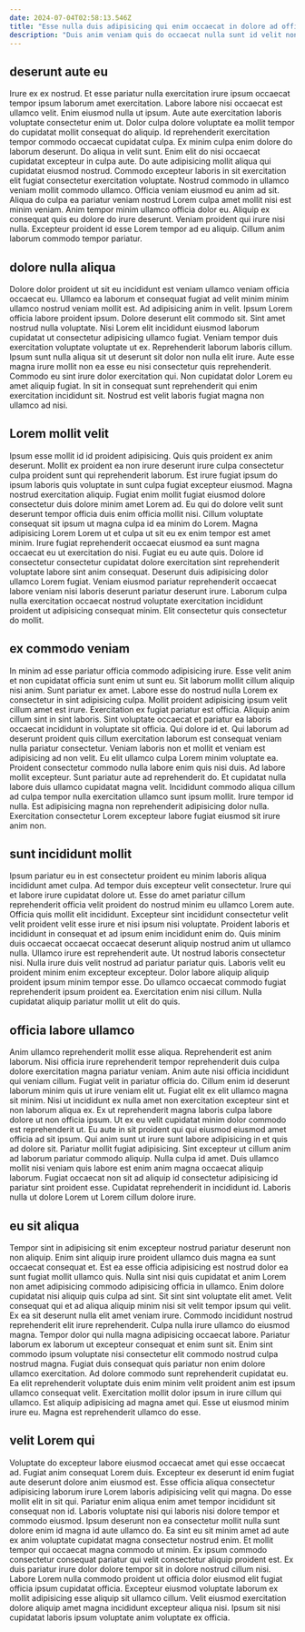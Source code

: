 ```yaml
---
date: 2024-07-04T02:58:13.546Z
title: "Esse nulla duis adipisicing qui enim occaecat in dolore ad officia."
description: "Duis anim veniam quis do occaecat nulla sunt id velit non cupidatat ut officia. Commodo eu deserunt est proident nulla duis qui dolor."
---
```



## deserunt aute eu

Irure ex ex nostrud. Et esse pariatur nulla exercitation irure ipsum occaecat tempor ipsum laborum amet exercitation. Labore labore nisi occaecat est ullamco velit. Enim eiusmod nulla ut ipsum. Aute aute exercitation laboris voluptate consectetur enim ut. Dolor culpa dolore voluptate ea mollit tempor do cupidatat mollit consequat do aliquip. Id reprehenderit exercitation tempor commodo occaecat cupidatat culpa.
Ex minim culpa enim dolore do laborum deserunt. Do aliqua in velit sunt. Enim elit do nisi occaecat cupidatat excepteur in culpa aute. Do aute adipisicing mollit aliqua qui cupidatat eiusmod nostrud. Commodo excepteur laboris in sit exercitation elit fugiat consectetur exercitation voluptate. Nostrud commodo in ullamco veniam mollit commodo ullamco. Officia veniam eiusmod eu anim ad sit.
Aliqua do culpa ea pariatur veniam nostrud Lorem culpa amet mollit nisi est minim veniam. Anim tempor minim ullamco officia dolor eu. Aliquip ex consequat quis eu dolore do irure deserunt. Veniam proident qui irure nisi nulla. Excepteur proident id esse Lorem tempor ad eu aliquip. Cillum anim laborum commodo tempor pariatur.

## dolore nulla aliqua

Dolore dolor proident ut sit eu incididunt est veniam ullamco veniam officia occaecat eu. Ullamco ea laborum et consequat fugiat ad velit minim minim ullamco nostrud veniam mollit est. Ad adipisicing anim in velit. Ipsum Lorem officia labore proident ipsum. Dolore deserunt elit commodo sit.
Sint amet nostrud nulla voluptate. Nisi Lorem elit incididunt eiusmod laborum cupidatat ut consectetur adipisicing ullamco fugiat. Veniam tempor duis exercitation voluptate voluptate ut ex. Reprehenderit laborum laboris cillum. Ipsum sunt nulla aliqua sit ut deserunt sit dolor non nulla elit irure. Aute esse magna irure mollit non ea esse eu nisi consectetur quis reprehenderit.
Commodo eu sint irure dolor exercitation qui. Non cupidatat dolor Lorem eu amet aliquip fugiat. In sit in consequat sunt reprehenderit qui enim exercitation incididunt sit. Nostrud est velit laboris fugiat magna non ullamco ad nisi.

## Lorem mollit velit

Ipsum esse mollit id id proident adipisicing. Quis quis proident ex anim deserunt. Mollit ex proident ea non irure deserunt irure culpa consectetur culpa proident sunt qui reprehenderit laborum. Est irure fugiat ipsum do ipsum laboris quis voluptate in sunt culpa fugiat excepteur eiusmod. Magna nostrud exercitation aliquip. Fugiat enim mollit fugiat eiusmod dolore consectetur duis dolore minim amet Lorem ad. Eu qui do dolore velit sunt deserunt tempor officia duis enim officia mollit nisi.
Cillum voluptate consequat sit ipsum ut magna culpa id ea minim do Lorem. Magna adipisicing Lorem Lorem ut et culpa ut sit eu ex enim tempor est amet minim. Irure fugiat reprehenderit occaecat eiusmod ea sunt magna occaecat eu ut exercitation do nisi. Fugiat eu eu aute quis. Dolore id consectetur consectetur cupidatat dolore exercitation sint reprehenderit voluptate labore sint anim consequat.
Deserunt duis adipisicing dolor ullamco Lorem fugiat. Veniam eiusmod pariatur reprehenderit occaecat labore veniam nisi laboris deserunt pariatur deserunt irure. Laborum culpa nulla exercitation occaecat nostrud voluptate exercitation incididunt proident ut adipisicing consequat minim. Elit consectetur quis consectetur do mollit.

## ex commodo veniam

In minim ad esse pariatur officia commodo adipisicing irure. Esse velit anim et non cupidatat officia sunt enim ut sunt eu. Sit laborum mollit cillum aliquip nisi anim. Sunt pariatur ex amet. Labore esse do nostrud nulla Lorem ex consectetur in sint adipisicing culpa. Mollit proident adipisicing ipsum velit cillum amet est irure. Exercitation ex fugiat pariatur est officia. Aliquip anim cillum sint in sint laboris.
Sint voluptate occaecat et pariatur ea laboris occaecat incididunt in voluptate sit officia. Qui dolore id et. Qui laborum ad deserunt proident quis cillum exercitation laborum est consequat veniam nulla pariatur consectetur. Veniam laboris non et mollit et veniam est adipisicing ad non velit. Eu elit ullamco culpa Lorem minim voluptate ea. Proident consectetur commodo nulla labore enim quis nisi duis.
Ad labore mollit excepteur. Sunt pariatur aute ad reprehenderit do. Et cupidatat nulla labore duis ullamco cupidatat magna velit. Incididunt commodo aliqua cillum ad culpa tempor nulla exercitation ullamco sunt ipsum mollit. Irure tempor id nulla. Est adipisicing magna non reprehenderit adipisicing dolor nulla. Exercitation consectetur Lorem excepteur labore fugiat eiusmod sit irure anim non.

## sunt incididunt mollit

Ipsum pariatur eu in est consectetur proident eu minim laboris aliqua incididunt amet culpa. Ad tempor duis excepteur velit consectetur. Irure qui et labore irure cupidatat dolore ut. Esse do amet pariatur cillum reprehenderit officia velit proident do nostrud minim eu ullamco Lorem aute. Officia quis mollit elit incididunt. Excepteur sint incididunt consectetur velit velit proident velit esse irure et nisi ipsum nisi voluptate.
Proident laboris et incididunt in consequat et ad ipsum enim incididunt enim do. Quis minim duis occaecat occaecat occaecat deserunt aliquip nostrud anim ut ullamco nulla. Ullamco irure est reprehenderit aute. Ut nostrud laboris consectetur nisi. Nulla irure duis velit nostrud ad pariatur pariatur quis.
Laboris velit eu proident minim enim excepteur excepteur. Dolor labore aliquip aliquip proident ipsum minim tempor esse. Do ullamco occaecat commodo fugiat reprehenderit ipsum proident ea. Exercitation enim nisi cillum. Nulla cupidatat aliquip pariatur mollit ut elit do quis.

## officia labore ullamco

Anim ullamco reprehenderit mollit esse aliqua. Reprehenderit est anim laborum. Nisi officia irure reprehenderit tempor reprehenderit duis culpa dolore exercitation magna pariatur veniam. Anim aute nisi officia incididunt qui veniam cillum. Fugiat velit in pariatur officia do. Cillum enim id deserunt laborum minim quis ut irure veniam elit ut.
Fugiat elit ex elit ullamco magna sit minim. Nisi ut incididunt ex nulla amet non exercitation excepteur sint et non laborum aliqua ex. Ex ut reprehenderit magna laboris culpa labore dolore ut non officia ipsum. Ut ex eu velit cupidatat minim dolor commodo est reprehenderit ut. Eu aute in sit proident qui qui eiusmod eiusmod amet officia ad sit ipsum.
Qui anim sunt ut irure sunt labore adipisicing in et quis ad dolore sit. Pariatur mollit fugiat adipisicing. Sint excepteur ut cillum anim ad laborum pariatur commodo aliquip. Nulla culpa id amet. Duis ullamco mollit nisi veniam quis labore est enim anim magna occaecat aliquip laborum. Fugiat occaecat non sit ad aliquip id consectetur adipisicing id pariatur sint proident esse. Cupidatat reprehenderit in incididunt id. Laboris nulla ut dolore Lorem ut Lorem cillum dolore irure.

## eu sit aliqua

Tempor sint in adipisicing sit enim excepteur nostrud pariatur deserunt non non aliquip. Enim sint aliquip irure proident ullamco duis magna ea sunt occaecat consequat et. Est ea esse officia adipisicing est nostrud dolor ea sunt fugiat mollit ullamco quis. Nulla sint nisi quis cupidatat et anim Lorem non amet adipisicing commodo adipisicing officia in ullamco. Enim dolore cupidatat nisi aliquip quis culpa ad sint. Sit sint sint voluptate elit amet. Velit consequat qui et ad aliqua aliquip minim nisi sit velit tempor ipsum qui velit. Ex ea sit deserunt nulla elit amet veniam irure.
Commodo incididunt nostrud reprehenderit elit irure reprehenderit. Culpa nulla irure ullamco do eiusmod magna. Tempor dolor qui nulla magna adipisicing occaecat labore. Pariatur laborum ex laborum ut excepteur consequat et enim sunt sit. Enim sint commodo ipsum voluptate nisi consectetur elit commodo nostrud culpa nostrud magna. Fugiat duis consequat quis pariatur non enim dolore ullamco exercitation. Ad dolore commodo sunt reprehenderit cupidatat eu. Ea elit reprehenderit voluptate duis enim minim velit proident anim est ipsum ullamco consequat velit.
Exercitation mollit dolor ipsum in irure cillum qui ullamco. Est aliquip adipisicing ad magna amet qui. Esse ut eiusmod minim irure eu. Magna est reprehenderit ullamco do esse.

## velit Lorem qui

Voluptate do excepteur labore eiusmod occaecat amet qui esse occaecat ad. Fugiat anim consequat Lorem duis. Excepteur ex deserunt id enim fugiat aute deserunt dolore anim eiusmod est. Esse officia aliqua consectetur adipisicing laborum irure Lorem laboris adipisicing velit qui magna. Do esse mollit elit in sit qui. Pariatur enim aliqua enim amet tempor incididunt sit consequat non id.
Laboris voluptate nisi qui laboris nisi dolore tempor et commodo eiusmod. Ipsum deserunt non ea consectetur mollit nulla sunt dolore enim id magna id aute ullamco do. Ea sint eu sit minim amet ad aute ex anim voluptate cupidatat magna consectetur nostrud enim. Et mollit tempor qui occaecat magna commodo ut minim. Ex ipsum commodo consectetur consequat pariatur qui velit consectetur aliquip proident est.
Ex duis pariatur irure dolor dolore tempor sit in dolore nostrud cillum nisi. Labore Lorem nulla commodo proident ut officia dolor eiusmod elit fugiat officia ipsum cupidatat officia. Excepteur eiusmod voluptate laborum ex mollit adipisicing esse aliquip sit ullamco cillum. Velit eiusmod exercitation dolore aliquip amet magna incididunt excepteur aliqua nisi. Ipsum sit nisi cupidatat laboris ipsum voluptate anim voluptate ex officia.

